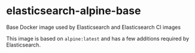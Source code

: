 # elasticsearch-alpine-base

Base Docker image used by Elasticsearch and Elasticsearch CI images

This image is based on `alpine:latest` and has a few additions required by Elasticsearch.
